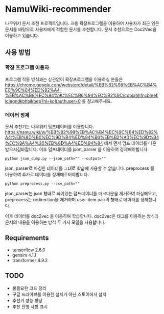 # NamuWiki-recommender
나무위키 문서 추천 프로젝트입니다. 크롬 확장프로그램을 이용하여 사용자가 최근 읽은 문서를 바탕으로 사용자에게 적합한 문서를 추천합니다.
문서 추천으로는 Doc2Vec을 이용하고 있습니다.

## 사용 방법
### 확장 프로그램 이용자
프로그램 작동 방식과는 상관없이 확장프로그램을 이용하실 분들은 https://chrome.google.com/webstore/detail/%EB%82%98%EB%AC%B4%EC%9C%84%ED%82%A4-%EB%AC%B8%EC%84%9C%EC%B6%94%EC%B2%9C/cpbjahhfncblnefjlclegndkbhbikbep?hl=ko&authuser=0 를 참고해주세요.

### 데이터 정제
문서 추천기는 나무위키 덤프데이터를 이용합니다. https://namu.wiki/w/%EB%82%98%EB%AC%B4%EC%9C%84%ED%82%A4:%EB%8D%B0%EC%9D%B4%ED%84%B0%EB%B2%A0%EC%9D%B4%EC%8A%A4%20%EB%8D%A4%ED%94%84 에서 먼저 덤프 데이터를 다운받으시길바랍니다.
이후 덤프데이터를 json_parser 을 이용하여 정제해야합니다.
```
python json_dump.py --json_path="" --output=""
```
json_parser로 파싱한 데이터를 그대로 학습에 사용할 수 없습니다. preprocess 를 이용하여 추가로 데이터를 정제해주어야합니다.
```
python preprocess.py --csv_path="" 
```
json_parser는 json 형태로 되어있는 덤프데이터를 마크다운을 제거하여 파싱해오고, preprocess는 redirection을 제거하며 user-item pair의 형태로 데이터를 정제합니다.

이후 데이터를 doc2vec 을 이용하여 학습합니다. doc2vec은 태그를 이용하는 방식과 문서의 내용을 이용하는 방식 두 가지 모델을 사용합니다.

## Requirements
- tensorflow 2.6.0
- gensim 4.1.1
- transformer 4.9.2


## TODO
- 불필요한 코드 정리
- 구글 드라이브를 이용한 설치가 아닌 스토어에서 설치
- 추천기 성능 향상
- 추천 진행 사항 표시
